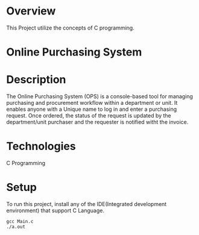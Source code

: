# Overview
  This Project utilize the concepts of C programming.

# Online Purchasing System

# Description
  The Online Purchasing System (OPS) is a console-based tool for managing purchasing and procurement workflow within a department or unit. It enables anyone with a Unique name to log in and enter a purchasing request. Once ordered, the status of the request is updated by the department/unit purchaser and the requester is notified witht the invoice.
 
 # Technologies
   C Programming
 # Setup
  To run this project, install any of the IDE(Integrated development environment) that support C Language.
  ```
  gcc Main.c
  ./a.out
  ```
  
  
  
   
